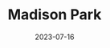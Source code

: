 ---
title: "Madison Park"
type: neighborhood
city: Seattle
date: 2023-07-16
hashtag: madison-park
tags:
  - neighborhood
  - Seattle
---